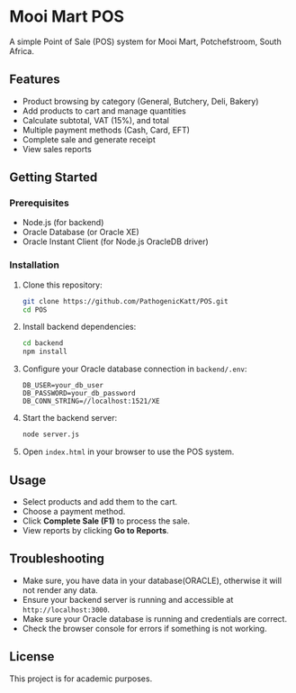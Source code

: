 # Mooi Mart POS

A simple Point of Sale (POS) system for Mooi Mart, Potchefstroom, South Africa.

## Features

- Product browsing by category (General, Butchery, Deli, Bakery)
- Add products to cart and manage quantities
- Calculate subtotal, VAT (15%), and total
- Multiple payment methods (Cash, Card, EFT)
- Complete sale and generate receipt
- View sales reports

## Getting Started

### Prerequisites

- Node.js (for backend)
- Oracle Database (or Oracle XE)
- Oracle Instant Client (for Node.js OracleDB driver)

### Installation

1. Clone this repository:
    ```bash
    git clone https://github.com/PathogenicKatt/POS.git
    cd POS
    ```

2. Install backend dependencies:
    ```bash
    cd backend
    npm install
    ```

3. Configure your Oracle database connection in `backend/.env`:
    ```
    DB_USER=your_db_user
    DB_PASSWORD=your_db_password
    DB_CONN_STRING=//localhost:1521/XE
    ```

4. Start the backend server:
    ```bash
    node server.js
    ```

5. Open `index.html` in your browser to use the POS system.


## Usage

- Select products and add them to the cart.
- Choose a payment method.
- Click **Complete Sale (F1)** to process the sale.
- View reports by clicking **Go to Reports**.

## Troubleshooting

- Make sure, you have data in your database(ORACLE), otherwise it will not render any data.
- Ensure your backend server is running and accessible at `http://localhost:3000`.
- Make sure your Oracle database is running and credentials are correct.
- Check the browser console for errors if something is not working.

## License

This project is for academic purposes.
